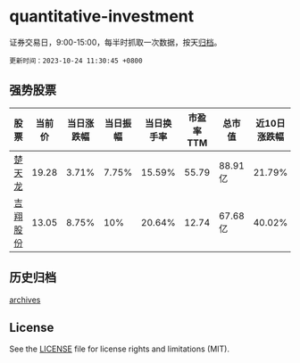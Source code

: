 # quantitative-investment

证券交易日，9:00-15:00，每半时抓取一次数据，按天[归档](archives)。

`更新时间：2023-10-24 11:30:45 +0800`

## 强势股票

|股票|当前价|当日涨跌幅|当日振幅|当日换手率|市盈率TTM|总市值|近10日涨跌幅|
|----|----|----|----|----|----|----|----|
|[楚天龙](https://xueqiu.com/S/SZ003040)|19.28|3.71%|7.75%|15.59%|55.79|88.91亿|21.79%|
|[吉翔股份](https://xueqiu.com/S/SH603399)|13.05|8.75%|10%|20.64%|12.74|67.68亿|40.02%|

## 历史归档

[archives](archives)

## License

See the [LICENSE](LICENSE) file for license rights and limitations (MIT).
